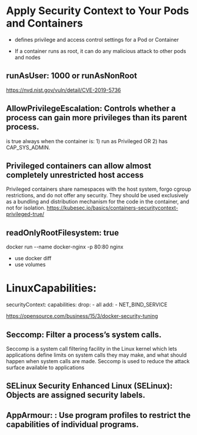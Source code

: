 # Apply Security Context to Your Pods and Containers

- defines privilege and access control settings for a Pod or Container 

- If a container runs as root, it can do any malicious attack to other pods and nodes

## runAsUser: 1000 or runAsNonRoot
https://nvd.nist.gov/vuln/detail/CVE-2019-5736


## AllowPrivilegeEscalation: Controls whether a process can gain more privileges than its parent process.
is true always when the container is: 1) run as Privileged OR 2) has CAP_SYS_ADMIN.

## Privileged containers can allow almost completely unrestricted host access
Privileged containers share namespaces with the host system, forgo cgroup restrictions, and do not offer any security. They should be used exclusively as a bundling and distribution mechanism for the code in the container, and not for isolation.
https://kubesec.io/basics/containers-securitycontext-privileged-true/


## readOnlyRootFilesystem: true
docker run --name docker-nginx -p 80:80 nginx
- use docker diff
- use volumes
# LinuxCapabilities:

securityContext:
  capabilities:
    drop:
      - all
    add:
      - NET_BIND_SERVICE

https://opensource.com/business/15/3/docker-security-tuning

## Seccomp: Filter a process’s system calls.
Seccomp is a system call filtering facility in the Linux kernel which lets applications define limits on system calls they may make, and what should happen when system calls are made. Seccomp is used to reduce the attack surface available to applications


## SELinux Security Enhanced Linux (SELinux): Objects are assigned security labels.
## AppArmour: : Use program profiles to restrict the capabilities of individual programs.


